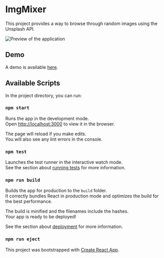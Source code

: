 # ImgMixer

This project provides a way to browse through random images using the Unsplash API.

![Preview of the application](https://www.dropbox.com/s/4yjmj5o1zom9lr8/imgmixer.gif?dl=0)

## Demo

A demo is available [here](https://inspiring-northcutt-ae3df1.netlify.com).

## Available Scripts

In the project directory, you can run:

### `npm start`

Runs the app in the development mode.<br>
Open [http://localhost:3000](http://localhost:3000) to view it in the browser.

The page will reload if you make edits.<br>
You will also see any lint errors in the console.

### `npm test`

Launches the test runner in the interactive watch mode.<br>
See the section about [running tests](https://facebook.github.io/create-react-app/docs/running-tests) for more information.

### `npm run build`

Builds the app for production to the `build` folder.<br>
It correctly bundles React in production mode and optimizes the build for the best performance.

The build is minified and the filenames include the hashes.<br>
Your app is ready to be deployed!

See the section about [deployment](https://facebook.github.io/create-react-app/docs/deployment) for more information.

### `npm run eject`

This project was bootstrapped with [Create React App](https://github.com/facebook/create-react-app).

